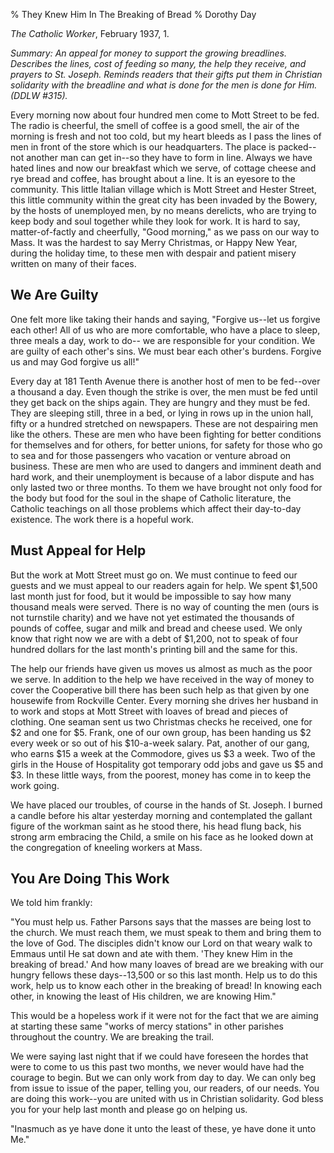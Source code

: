 % They Knew Him In The Breaking of Bread
% Dorothy Day

*The Catholic Worker*, February 1937, 1.

*Summary: An appeal for money to support the growing breadlines.
Describes the lines, cost of feeding so many, the help they receive, and
prayers to St. Joseph. Reminds readers that their gifts put them in
Christian solidarity with the breadline and what is done for the men is
done for Him. (DDLW \#315).*

Every morning now about four hundred men come to Mott Street to be fed.
The radio is cheerful, the smell of coffee is a good smell, the air of
the morning is fresh and not too cold, but my heart bleeds as I pass the
lines of men in front of the store which is our headquarters. The place
is packed--not another man can get in--so they have to form in line.
Always we have hated lines and now our breakfast which we serve, of
cottage cheese and rye bread and coffee, has brought about a line. It is
an eyesore to the community. This little Italian village which is Mott
Street and Hester Street, this little community within the great city
has been invaded by the Bowery, by the hosts of unemployed men, by no
means derelicts, who are trying to keep body and soul together while
they look for work. It is hard to say, matter-of-factly and cheerfully,
"Good morning," as we pass on our way to Mass. It was the hardest to say
Merry Christmas, or Happy New Year, during the holiday time, to these
men with despair and patient misery written on many of their faces.

We Are Guilty
----

One felt more like taking their hands and saying, "Forgive us--let us
forgive each other! All of us who are more comfortable, who have a place
to sleep, three meals a day, work to do-- we are responsible for your
condition. We are guilty of each other's sins. We must bear each other's
burdens. Forgive us and may God forgive us all!"

Every day at 181 Tenth Avenue there is another host of men to be
fed--over a thousand a day. Even though the strike is over, the men must
be fed until they get back on the ships again. They are hungry and they
must be fed. They are sleeping still, three in a bed, or lying in rows
up in the union hall, fifty or a hundred stretched on newspapers. These
are not despairing men like the others. These are men who have been
fighting for better conditions for themselves and for others, for better
unions, for safety for those who go to sea and for those passengers who
vacation or venture abroad on business. These are men who are used to
dangers and imminent death and hard work, and their unemployment is
because of a labor dispute and has only lasted two or three months. To
them we have brought not only food for the body but food for the soul in
the shape of Catholic literature, the Catholic teachings on all those
problems which affect their day-to-day existence. The work there is a
hopeful work.

Must Appeal for Help
----

But the work at Mott Street must go on. We must continue to feed our
guests and we must appeal to our readers again for help. We spent
\$1,500 last month just for food, but it would be impossible to say how
many thousand meals were served. There is no way of counting the men
(ours is not turnstile charity) and we have not yet estimated the
thousands of pounds of coffee, sugar and milk and bread and cheese used.
We only know that right now we are with a debt of \$1,200, not to speak
of four hundred dollars for the last month's printing bill and the same
for this.

The help our friends have given us moves us almost as much as the poor
we serve. In addition to the help we have received in the way of money
to cover the Cooperative bill there has been such help as that given by
one housewife from Rockville Center. Every morning she drives her
husband in to work and stops at Mott Street with loaves of bread and
pieces of clothing. One seaman sent us two Christmas checks he received,
one for \$2 and one for \$5. Frank, one of our own group, has been
handing us \$2 every week or so out of his \$10-a-week salary. Pat,
another of our gang, who earns \$15 a week at the Commodore, gives us
\$3 a week. Two of the girls in the House of Hospitality got temporary
odd jobs and gave us \$5 and \$3. In these little ways, from the
poorest, money has come in to keep the work going.

We have placed our troubles, of course in the hands of St. Joseph. I
burned a candle before his altar yesterday morning and contemplated the
gallant figure of the workman saint as he stood there, his head flung
back, his strong arm embracing the Child, a smile on his face as he
looked down at the congregation of kneeling workers at Mass.

You Are Doing This Work
----

We told him frankly:

"You must help us. Father Parsons says that the masses are being lost to
the church. We must reach them, we must speak to them and bring them to
the love of God. The disciples didn't know our Lord on that weary walk
to Emmaus until He sat down and ate with them. 'They knew Him in the
breaking of bread.' And how many loaves of bread are we breaking with
our hungry fellows these days--13,500 or so this last month. Help us to
do this work, help us to know each other in the breaking of bread! In
knowing each other, in knowing the least of His children, we are knowing
Him."

This would be a hopeless work if it were not for the fact that we are
aiming at starting these same "works of mercy stations" in other
parishes throughout the country. We are breaking the trail.

We were saying last night that if we could have foreseen the hordes that
were to come to us this past two months, we never would have had the
courage to begin. But we can only work from day to day. We can only beg
from issue to issue of the paper, telling you, our readers, of our
needs. You are doing this work--you are united with us in Christian
solidarity. God bless you for your help last month and please go on
helping us.

"Inasmuch as ye have done it unto the least of these, ye have done it
unto Me."

